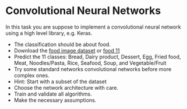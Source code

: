# Convolutional Neural Networks

In this task you are suppose to implement a convolutional neural network using
a high level library, e.g. Keras.

- The classification should be about food.
- Download the [food image dataset](https://mmspg.epfl.ch/food-image-datasets) or 
[food 11](https://www.kaggle.com/vermaavi/food11/data)
- Predict the 11 classes: Bread, Dairy product, Dessert, Egg, Fried food,
Meat, Noodles/Pasta, Rice, Seafood, Soup, and Vegetable/Fruit
- Try some standard networks convolutional networks before more complex
ones.
- Hint: Start with a subset of the dataset
- Choose the network architecture with care.
- Train and validate all algorithms.
- Make the necessary assumptions.